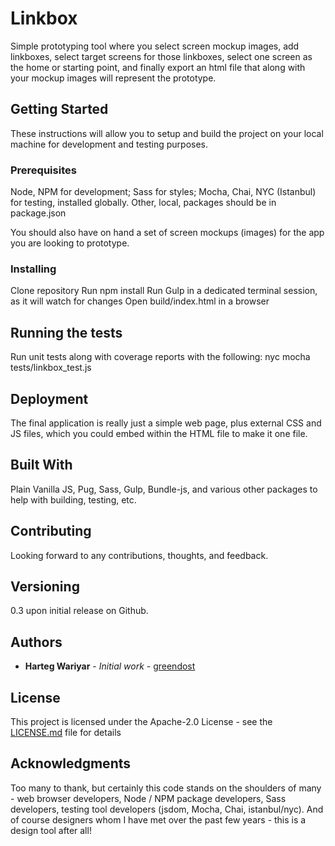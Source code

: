 # Linkbox
Simple prototyping tool where you select screen mockup images, add linkboxes, select target screens for those linkboxes, select one screen as the home or starting point, and finally export an html file that along with your mockup images will represent the prototype.

## Getting Started
These instructions will allow you to setup and build the project on your local machine for development and testing purposes. 

### Prerequisites
Node, NPM for development; Sass for styles; Mocha, Chai, NYC (Istanbul) for testing, installed globally. Other, local, packages should be in package.json

You should also have on hand a set of screen mockups (images) for the app you are looking to prototype.


### Installing
Clone repository
Run npm install
Run Gulp in a dedicated terminal session, as it will watch for changes
Open build/index.html in a browser

## Running the tests
Run unit tests along with coverage reports with the following:
nyc mocha tests/linkbox_test.js


## Deployment
The final application is really just a simple web page, plus external CSS and JS files, which you could embed within the HTML file to make it one file.

## Built With
Plain Vanilla JS, Pug, Sass, Gulp, Bundle-js, and various other packages to help with building, testing, etc.

## Contributing
Looking forward to any contributions, thoughts, and feedback.


## Versioning
0.3 upon initial release on Github.

## Authors
* **Harteg Wariyar** - *Initial work* - [greendost](https://github.com/greendost)


## License

This project is licensed under the Apache-2.0 License - see the [LICENSE.md](LICENSE.md) file for details

## Acknowledgments
Too many to thank, but certainly this code stands on the shoulders of many - web browser developers, Node / NPM package developers, Sass developers, testing tool developers (jsdom, Mocha, Chai, istanbul/nyc).  And of course designers whom I have met over the past few years - this is a design tool after all! 

